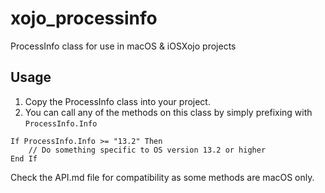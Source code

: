# xojo_processinfo
 ProcessInfo class for use in macOS &amp; iOSXojo projects



## Usage

1. Copy the ProcessInfo class into your project.
2. You can call any of the methods on this class by simply prefixing with `ProcessInfo.Info`

```Xojo
If ProcessInfo.Info >= "13.2" Then
    // Do something specific to OS version 13.2 or higher
End If
```

Check the API.md file for compatibility as some methods are macOS only.